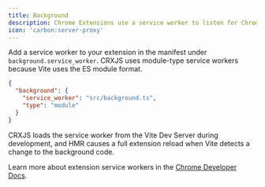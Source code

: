 ```yaml
---
title: Background
description: Chrome Extensions use a service worker to listen for Chrome API Events in the background.
icon: 'carbon:server-proxy'
---
```


Add a service worker to your extension in the manifest under
`background.service_worker`. CRXJS uses module-type service workers because Vite
uses the ES module format.

```json [manifest.json]
{
  "background": {
    "service_worker": "src/background.ts",
    "type": "module"
  }
}
```

CRXJS loads the service worker from the Vite Dev Server during development, and
HMR causes a full extension reload when Vite detects a change to the background
code.

Learn more about extension service workers in the
[Chrome Developer Docs](https://developer.chrome.com/docs/extensions/mv3/service_workers/).
